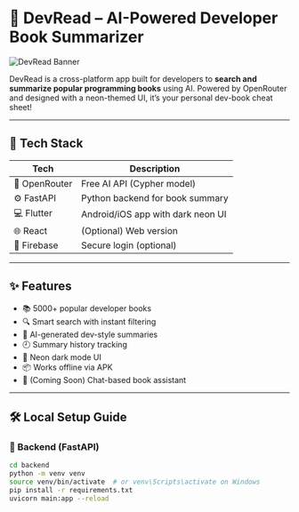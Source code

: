 # 🚀 DevRead – AI-Powered Developer Book Summarizer

![DevRead Banner](https://your-screenshot-url-if-any.com/banner.png)

DevRead is a cross-platform app built for developers to **search and summarize popular programming books** using AI. Powered by OpenRouter and designed with a neon-themed UI, it’s your personal dev-book cheat sheet!

---

## 🔧 Tech Stack

| Tech         | Description                       |
|--------------|-----------------------------------|
| 🧠 OpenRouter | Free AI API (Cypher model)        |
| ⚙️ FastAPI     | Python backend for book summary  |
| 💻 Flutter    | Android/iOS app with dark neon UI |
| 🌐 React      | (Optional) Web version            |
| 🔐 Firebase   | Secure login (optional)           |

---

## ✨ Features

- 📚 5000+ popular developer books
- 🔍 Smart search with instant filtering
- 🧠 AI-generated dev-style summaries
- 🕘 Summary history tracking
- 🎨 Neon dark mode UI
- 📦 Works offline via APK
- 💬 (Coming Soon) Chat-based book assistant

---

## 🛠️ Local Setup Guide

### 🔹 Backend (FastAPI)
```bash
cd backend
python -m venv venv
source venv/bin/activate  # or venv\Scripts\activate on Windows
pip install -r requirements.txt
uvicorn main:app --reload
